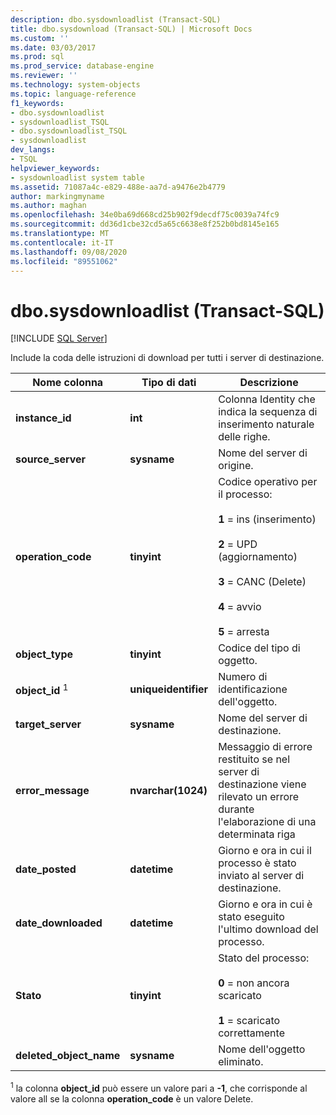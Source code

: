 ```yaml
---
description: dbo.sysdownloadlist (Transact-SQL)
title: dbo.sysdownload (Transact-SQL) | Microsoft Docs
ms.custom: ''
ms.date: 03/03/2017
ms.prod: sql
ms.prod_service: database-engine
ms.reviewer: ''
ms.technology: system-objects
ms.topic: language-reference
f1_keywords:
- dbo.sysdownloadlist
- sysdownloadlist_TSQL
- dbo.sysdownloadlist_TSQL
- sysdownloadlist
dev_langs:
- TSQL
helpviewer_keywords:
- sysdownloadlist system table
ms.assetid: 71087a4c-e829-488e-aa7d-a9476e2b4779
author: markingmyname
ms.author: maghan
ms.openlocfilehash: 34e0ba69d668cd25b902f9decdf75c0039a74fc9
ms.sourcegitcommit: dd36d1cbe32cd5a65c6638e8f252b0bd8145e165
ms.translationtype: MT
ms.contentlocale: it-IT
ms.lasthandoff: 09/08/2020
ms.locfileid: "89551062"
---
```

# <a name="dbosysdownloadlist-transact-sql"></a>dbo.sysdownloadlist (Transact-SQL)
[!INCLUDE [SQL Server](../../includes/applies-to-version/sqlserver.md)]

  Include la coda delle istruzioni di download per tutti i server di destinazione.  
  
|Nome colonna|Tipo di dati|Descrizione|  
|-----------------|---------------|-----------------|  
|**instance_id**|**int**|Colonna Identity che indica la sequenza di inserimento naturale delle righe.|  
|**source_server**|**sysname**|Nome del server di origine.|  
|**operation_code**|**tinyint**|Codice operativo per il processo:<br /><br /> **1** = ins (inserimento)<br /><br /> **2** = UPD (aggiornamento)<br /><br /> **3** = CANC (Delete)<br /><br /> **4** = avvio<br /><br /> **5** = arresta|  
|**object_type**|**tinyint**|Codice del tipo di oggetto.|  
|**object_id** <sup>1</sup>|**uniqueidentifier**|Numero di identificazione dell'oggetto.|  
|**target_server**|**sysname**|Nome del server di destinazione.|  
|**error_message**|**nvarchar(1024)**|Messaggio di errore restituito se nel server di destinazione viene rilevato un errore durante l'elaborazione di una determinata riga|  
|**date_posted**|**datetime**|Giorno e ora in cui il processo è stato inviato al server di destinazione.|  
|**date_downloaded**|**datetime**|Giorno e ora in cui è stato eseguito l'ultimo download del processo.|  
|**Stato**|**tinyint**|Stato del processo:<br /><br /> **0** = non ancora scaricato<br /><br /> **1** = scaricato correttamente|  
|**deleted_object_name**|**sysname**|Nome dell'oggetto eliminato.|  
  
 <sup>1</sup> la colonna **object_id** può essere un valore pari a **-1**, che corrisponde al valore all se la colonna **operation_code** è un valore Delete.  
  
  
